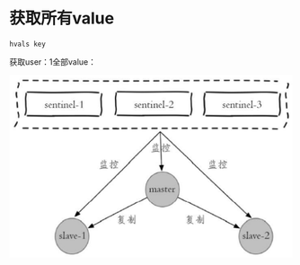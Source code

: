 # 获取所有value

```text
hvals key
```

获取user：1全部value：

![](../../.gitbook/assets/image%20%28113%29.png)

